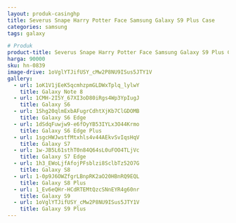 ```yaml
---
layout: produk-casinghp
title: Severus Snape Harry Potter Face Samsung Galaxy S9 Plus Case
categories: samsung
tags: galaxy

# Produk
product-title: Severus Snape Harry Potter Face Samsung Galaxy S9 Plus Case
harga: 90000
sku: hn-0839
image-drive: 1oVglYTJifUSY_cMw2P8NU9ISus5JTY1V
gallery:
  - url: 1oK1V1jEeK5qcmhzpmGLDWxTplq_lylwY
    title: Galaxy Note 8
  - url: 1CMH-2I5Y_67XI3oD80iRgs4Wp3YpIugJ
    title: Galaxy S6
  - url: 1Shg20qlmExbAFugrCdhtXjKb7ClGDOMB
    title: Galaxy S6 Edge
  - url: 1dSdqFuwjw9-e6fOyYB53IYLx3O44Krmo
    title: Galaxy S6 Edge Plus
  - url: 1sgcHWJwstfMtxhls4v44AEkvSvIqsHqV
    title: Galaxy S7
  - url: 1w-JB5L61sthT0n84Q64sL0uFOO4TLjVc
    title: Galaxy S7 Edge
  - url: 1h3_EWoLjfAfojPFsblzi8SclbTz52O7G
    title: Galaxy S8
  - url: 1-0p9J6OWZfgrLBnpRK2aO20HBnRQ9EQL
    title: Galaxy S8 Plus
  - url: 1_Ev6eQHr-HCdRTEMtQzcSNnEYR4g60nr
    title: Galaxy S9
  - url: 1oVglYTJifUSY_cMw2P8NU9ISus5JTY1V
    title: Galaxy S9 Plus
---
```


